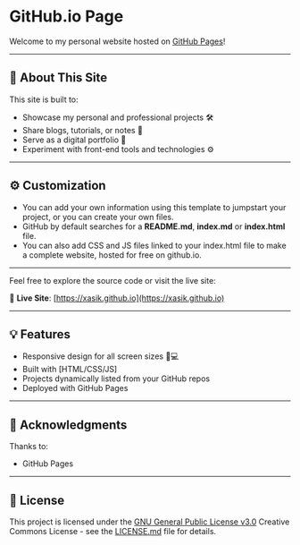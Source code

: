 # GitHub.io Page

Welcome to my personal website hosted on [GitHub Pages](https://pages.github.com/)!

---

## 🧭 About This Site

This site is built to:
- Showcase my personal and professional projects 🛠️
- Share blogs, tutorials, or notes 📝
- Serve as a digital portfolio 💼
- Experiment with front-end tools and technologies ⚙️

---

## ⚙️ Customization
- You can add your own information using this template to jumpstart your project, or you can create your own files.
- GitHub by default searches for a **README.md**, **index.md** or **index.html** file.
- You can also add CSS and JS files linked to your index.html file to make a complete website, hosted for free on github.io.

---

Feel free to explore the source code or visit the live site:

🔗 **Live Site**: [https://xasik.github.io](https://xasik.github.io)

---

## 💡 Features

- Responsive design for all screen sizes 📱💻
- Built with [HTML/CSS/JS]
- Projects dynamically listed from your GitHub repos
- Deployed with GitHub Pages

---

## 🙌 Acknowledgments
Thanks to:
- GitHub Pages

---

## 📝 License
This project is licensed under the [GNU General Public License v3.0](LICENSE.md)
Creative Commons License - see the [LICENSE.md](LICENSE.md) file for
details.
